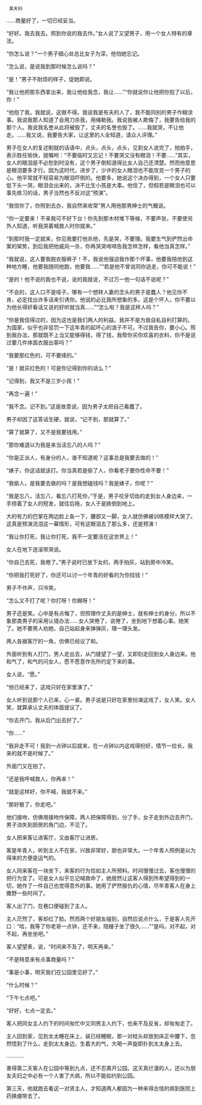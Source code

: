      某夫妇 

   ……商量好了，一切已经妥当。

   “好好。我去我去。照到你说的我去作。”女人说了又望男子，用一个女人特有的章法。

   “你怎么说？”一个男子细心处总比女子为深，他怕她忘记。

   “怎么说，是说我到那时候怎么说吗？”

   “是！”男子不耐烦的样子，促她即说。

   “我让他把那东西拿出来，我让他给我念，我让……”“你就说你让他把你抱了以后，你！”

   “他抱了我，我就说，这做不得。我说我是有夫的人了，我不能同别的男子作糊涂事。我说我那人知道了会用刀杀我，用绳勒我。我说我被人欺侮了，我要告给我的那个人。我说我名誉从此将被毁了，丈夫的名誉也毁了。……我就哭，不让他走。……我又说，我要告大家，让这里的人全知道，请众人评理。” 

   男子在女人的复述制就的话语中，点头，点头，点头，见到女人说完了，拍拍手，表示胜任愉快，就嘱咐：“不要临时又忘记！不要哭又没有眼泪！不要……”其实，女人的眼泪是不必愁到时没有，这个男子倒知道得比女人自己还清楚。然而他意思是眼泪要多才行。因为这时代，进步了，少许的女人眼泪也不能攻克一个男子的心。他平常就不轻容易为眼泪吓倒的。他要多，她说这个决办得到，一个女人只要低下头一哭，眼泪会出来的，决不比生小孩是大事。他信了，但假若是眼泪也可以事先练习的话，男子当然也不反对这“预演”。

   “我信你了，你照到去办，我自然来收常”男人用他那男绅士的气概说。

   “你一定要来！不来我可不好下台！你先到那木材堆下等候，不要声张，不要使另外人知道，听我哭着喊救人时你就来。”

   “到那时我一定就来，你见我要打他杀他，先是哭，不要理。我要生气到俨然出命案的架势，到后我把他威风一杀，你再哭哭啼啼告我怎样怎样，看他当真怎样。”

   “我就说，这人要我脱衣服裤子！不，我说他强迫我作那个坏事，他要我陪他到这种地方睡，他要我随同他跑，他要我……”“若是他不曾说同你逃走，你可不能说！”

   “是的！他不说的我也不说，说的我就说，不过万一他一句话不说呢？”

   “不会的，这人口不是哑子。哪有一个想转人妻的念头的男子是蠢人？他见你不肯，必定找出许多话来引诱你。他说的必比我所想象的多。这是个坏人，你不要以为他长得好看话又说的好听就当真……”“怎么啦？我是这样人吗？” 

   “你是我信得过的，因为这也是我们两人的利益。我并不是为我自私自利打算的。为国家，似乎也非惩罚一下这年青的起坏心的浪子不可。不过我告你，要小心。照到我办法，那就既不上当又能够得钱，得了钱，我帮你买你欢喜的衣料，你不是说过要几件体面衣服出客吗？” 

   “我要那红色的，可不要绛的。”

   “是！就买红色的！可是你记得到你的话么？”

   “记得到，我又不是三岁小孩！”

   “再念一遍！”

   “我不念。记不到。”这是故意说，因为男子太把自己看蠢了。

   男子却因了这答话生硬，就说，“记不到，那就算了。”

   “算了就算了，又不是我要钱用。”

   “那你难道以为我是来当活忘八的人吗？”

   “你是正派人，有身分的人，谁不知道呢？这事总是我要去做的！”

   “婊子，你这话就该打。你当真若是偷了人，你看老子要你性命不要！”

   “我偷人，是我要去做的吗？是我想磕钱吗？我是婊子，你呢？”

   “我是忘八，活忘八，看忘八打死你，”于是，男子咬牙切齿的走到女人身边来，一手捞着了女人的短发，就往后拖，女人于是跌倒到地上。

   大的有力的巴掌在两边脸上各一下，腰部又一脚，女人就仿佛被训练模样大哭了。这真是预演流泪这一幕情形，可有这眼泪去了那么多，还是预演！

   “我让你打死，我让你打死，我不一定要活在这世界上！”

   女人在地下连滚带哭说。

   “你自己去死，我倦了。”男子说时已放下女的，两手拍灰，站到房中冷笑。

   “你把我打死好了，你还可以讨一个年青的好看的为你找钱！”

   男子不作声，只冷笑。

   “怎么又不打了呢？你打呀！你踢呀！”

   男子还是笑。心中是有点悔了，但照理作丈夫的是绅士，就有绅士的身分，所以不象那类男子的采用认错办法……女人哭倦了，说倦了，坐到地下想着心事。她笑了。她不要男人劝她，自己站起身来弹弹灰，理一理头发。

   两人各据客厅的一角，仿佛已经议了和。

   外面听到有人打门，男人走出去，从门缝望了一望，又即刻走回到女人身边来。他和气了，和气的问女人，愿不愿意作先所约定下来的事。

   女人说，“愿。”

   “他已经来了，这戏只好在家里演了。”

   女人听到说那个人已来，心一紧。男子说是只好在家里扮演这戏了，女人笑。女人笑，就算承认丈夫的体面提议了。

   “你去开门，我从后门出去好了。”

   “你……”

   “我非走不可！我到一点钟以后就来，在一点钟以内这戏得扮好，情节一拉长，我来的就不是时候了。”

   外面门又在拍了。

   “还是我呼喊救人，你再来！”

   “就是这样好，你不喊，我就不来。”

   “那好极了，你走吧。”

   他们接吻，仿佛用接吻作保障，两人把保障得到，分了手，女子走到外边去开门，男子消失到厨房的角门边，不见了。

   女人把来客让进客厅，又由客厅让进房。

   客是年青人，听到主人不在家，兴致非常好，胆也非常大。一个年青人照例是以为得来的方便是运气的。

   女人同来客在一块坐下，来客的行为恰如主人所预料。时间慢慢过去，客也慢慢的把行为变了。可是女人似乎忘记喊救命了，她居然让这客人得到所希望得到的一切，她作了一件自己也觉得意外的事。她用了俨然报仇的心情，尽年青客人在身上撒野一些时间了。

   客人出了门，在巷口便碰到了主人。

   主人茫然了，客却红了脸。然而两个好朋友碰到，自然应说点什么，于是客人先开口：“哈，我等了你老哥一点钟，还不来，陪嫂子坐了很久……”“是吗，对不起，对不起，再坐坐吧。” 

   客人望望表，说，“时间来不及了，明天再来。”

   “不是特意来有点事商量吗？”

   “事是小事，明天我们在公园里见好了。”

   “什么时候？”

   “下午七点吧。”

   “好好，七点一定去。”

   客人把同女主人约下的时间匆忙中又同男主人约下，也来不及反省，却匆匆走了。

   主人回到家，见到太太睡在床上，装已经睡眠，那一对枕头却放到床正中腰下，忽然悟到了什么，走到太太身边，生着大的气，大喝一声旋即扑到太太身上去。

   …………

   害得第二天客人在公园中等到九点，还不忍离开公园。这天真烂漫的人，还以为朋友夫妇之中必有一个人害了大病，所以不能如约到公园。

   第三天，他就跑去看这一对贤主人，才知道两人都因为一种来得古怪的病到医院上药换绷带去了。

